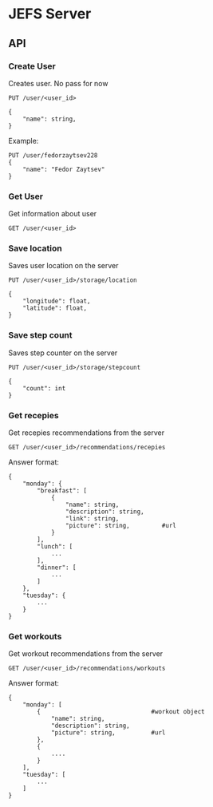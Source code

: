 # JEFS Server


## API

### Create User
Creates user. No pass for now

`PUT /user/<user_id>`

```
{
	"name": string,
}
```

Example:

```
PUT /user/fedorzaytsev228
{
	"name": "Fedor Zaytsev"
}
```

### Get User
Get information about user

`GET /user/<user_id>`


### Save location
Saves user location on the server

`PUT /user/<user_id>/storage/location`

```
{
	"longitude": float,
	"latitude": float,
}
```

### Save step count
Saves step counter on the server

`PUT /user/<user_id>/storage/stepcount` 

```
{
	"count": int
}
```

### Get recepies
Get recepies recommendations from the server

`GET /user/<user_id>/recommendations/recepies`

Answer format:

```
{
	"monday": {
		"breakfast": [
			{
				"name": string,
				"description": string,
				"link": string,
				"picture": string,         #url
			}
		],
		"lunch": [
			...
		],
		"dinner": [
			...
		]
	},
	"tuesday": {
		...
	}
}
``` 

### Get workouts
Get workout recommendations from the server

`GET /user/<user_id>/recommendations/workouts`

Answer format:

```
{
	"monday": [
		{                               #workout object
			"name": string,
			"description": string,
			"picture": string,          #url
		},
		{
			....
		}
	],
	"tuesday": [
		...
	]
}
```

